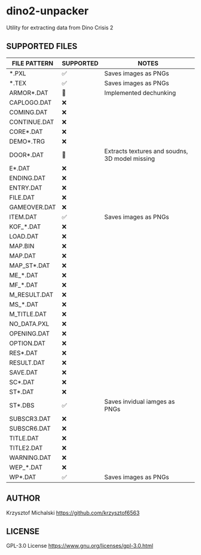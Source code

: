 # dino2-unpacker
Utility for extracting data from Dino Crisis 2


## SUPPORTED FILES

| FILE PATTERN | SUPPORTED | NOTES                                          |
| ------------ | --------- | ---------------------------------------------- |
| *.PXL        | ✅         | Saves images as PNGs                           |
| *.TEX        | ✅         | Saves images as PNGs                           |
| ARMOR*.DAT   | 🔨         | Implemented dechunking                         |
| CAPLOGO.DAT  | ❌         |                                                |
| COMING.DAT   | ❌         |                                                |
| CONTINUE.DAT | ❌         |                                                |
| CORE*.DAT    | ❌         |                                                |
| DEMO*.TRG    | ❌         |                                                |
| DOOR*.DAT    | 🔨         | Extracts textures and soudns, 3D model missing |
| E*.DAT       | ❌         |                                                |
| ENDING.DAT   | ❌         |                                                |
| ENTRY.DAT    | ❌         |                                                |
| FILE.DAT     | ❌         |                                                |
| GAMEOVER.DAT | ❌         |                                                |
| ITEM.DAT     | ✅         | Saves images as PNGs                           |
| KOF_*.DAT    | ❌         |                                                |
| LOAD.DAT     | ❌         |                                                |
| MAP.BIN      | ❌         |                                                |
| MAP.DAT      | ❌         |                                                |
| MAP_ST*.DAT  | ❌         |                                                |
| ME_*.DAT     | ❌         |                                                |
| MF_*.DAT     | ❌         |                                                |
| M_RESULT.DAT | ❌         |                                                |
| MS_*.DAT     | ❌         |                                                |
| M_TITLE.DAT  | ❌         |                                                |
| NO_DATA.PXL  | ❌         |                                                |
| OPENING.DAT  | ❌         |                                                |
| OPTION.DAT   | ❌         |                                                |
| RES*.DAT     | ❌         |                                                |
| RESULT.DAT   | ❌         |                                                |
| SAVE.DAT     | ❌         |                                                |
| SC*.DAT      | ❌         |                                                |
| ST*.DAT      | ❌         |                                                |
| ST*.DBS      | ✅         | Saves invidual iamges as PNGs                  |
| SUBSCR3.DAT  | ❌         |                                                |
| SUBSCR6.DAT  | ❌         |                                                |
| TITLE.DAT    | ❌         |                                                |
| TITLE2.DAT   | ❌         |                                                |
| WARNING.DAT  | ❌         |                                                |
| WEP_*.DAT    | ❌         |                                                |
| WP*.DAT      | ✅         | Saves images as PNGs                           |

## AUTHOR
Krzysztof Michalski
https://github.com/krzysztof6563

## LICENSE
GPL-3.0 License
https://www.gnu.org/licenses/gpl-3.0.html